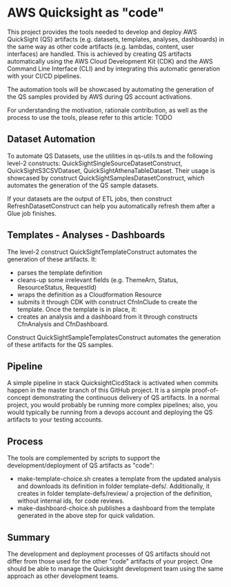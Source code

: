 # AWS Quicksight as "code" 

This project provides the tools needed to develop and deploy AWS QuickSight (QS) artifacts (e.g. datasets, templates, analyses, dashboards) in the same way as other code artifacts (e.g. lambdas, content, user interfaces) are handled. This is achieved by creating QS artifacts automatically using the AWS Cloud Development Kit (CDK) and the AWS Command Line Interface (CLI) and by integrating this automatic generation with your CI/CD pipelines.

The automation tools will be showcased by automating the generation of the QS samples provided by AWS during QS account activations. 

For understanding the motivation, rationale contribution, as well as the process to use the tools, please refer to this article:
TODO

## Dataset Automation

To automate QS Datasets, use the utilities in qs-utils.ts and the following level-2 constructs: QuickSightSingleSourceDatasetConstruct, QuickSightS3CSVDataset, QuickSightAthenaTableDataset. Their usage is showcased by construct  QuickSightSamplesDatasetConstruct, which automates the generation of the QS sample datasets. 

If your datasets are the output of ETL jobs, then construct RefreshDatasetConstruct can help you automatically refresh them after a Glue job finishes.

## Templates - Analyses - Dashboards

The level-2 construct QuickSightTemplateConstruct automates the generation of these artifacts. It:

* parses the template definition
* cleans-up some irrelevant fields (e.g. ThemeArn, Status, ResourceStatus, RequestId)
* wraps the definition as a Cloudformation Resource
* submits it through CDK with construct CfnInClude to create the template. Once the template is in place, it: 
* creates an analysis and a dashboard from it through constructs CfnAnalysis and CfnDashboard.

Construct QuickSightSampleTemplatesConstruct automates the generation of these artifacts for the QS samples.

## Pipeline

A simple pipeline in stack QuicksightCicdStack  is activated when commits happen in the master branch of this GitHub project. It is a simple proof-of-concept demonstrating the continuous delivery of QS artifacts. In a normal project, you would probably be running more complex pipelines; also, you would typically be running from a devops account and deploying the QS artifacts to your testing accounts.

## Process

The tools are complemented by scripts to support the development/deployment of QS artifacts as "code":
 
* make-template-choice.sh creates a template from the updated analysis and downloads its definition in folder template-defs/. Additionally, it creates in folder template-defs/review/ a projection of the definition, without internal ids, for code reviews. 
* make-dashboard-choice.sh publishes a dashboard from the template generated in the above step for quick validation.

## Summary
The development and deployment processes of QS artifacts should not differ from those used for the other "code" artifacts of your project. One should be able to manage the Quicksight development team using the same approach as other development teams.
